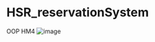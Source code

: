 # HSR_reservationSystem
OOP HM4
![image](https://github.com/user-attachments/assets/f3d56043-cbd2-428d-98c9-a5be82e1cca6)
